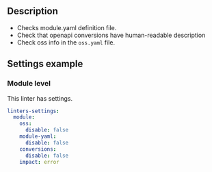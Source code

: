 ## Description

- Checks module.yaml definition file.
- Check that openapi conversions have human-readable description
- Check oss info in the `oss.yaml` file.

## Settings example

### Module level

This linter has settings.

```yaml
linters-settings:
  module:
    oss:
      disable: false
    module-yaml:
      disable: false
    conversions:
      disable: false
    impact: error
```
